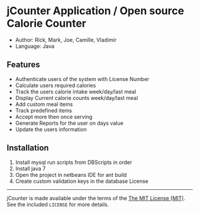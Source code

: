 jCounter Application / Open source Calorie Counter
=========================================

  * Author: Rick, Mark, Joe, Camille, Vladimir
  * Language: Java

Features
--------

  * Authenticate users of the system with License Number
  * Calculate users required calories
  * Track the users calorie intake week/day/last meal
  * Display Current calorie counts week/day/last meal
  * Add custom meal items
  * Track predefined items
  * Accept more then once serving
  * Generate Reports for the user on days value
  * Update the users information

Installation
------------

  1. Install mysql run scripts from DBScripts in order
  2. Install java 7 
  3. Open the project in netbeans IDE for ant build
  4. Create custom validation keys in the database 
License
-------
jCounter is made available under the terms of the [The MIT License (MIT)](http://opensource.org/licenses/MIT). See the 
included `LICENSE` for more details.
